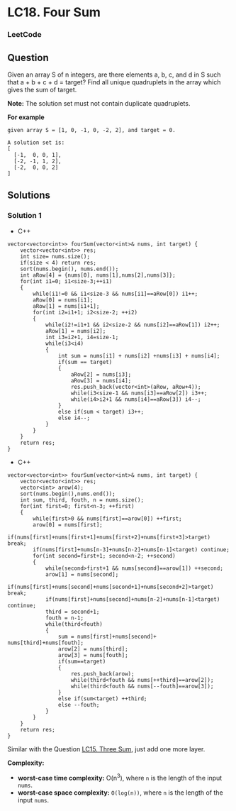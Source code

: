 # LC18. Four Sum

### LeetCode

## Question

Given an array S of n integers, are there elements a, b, c, and d in S such that a + b + c + d = target? Find all unique quadruplets in the array which gives the sum of target.

**Note:** The solution set must not contain duplicate quadruplets.

**For example** 
```
given array S = [1, 0, -1, 0, -2, 2], and target = 0.

A solution set is:
[
  [-1,  0, 0, 1],
  [-2, -1, 1, 2],
  [-2,  0, 0, 2]
]
```

## Solutions

### Solution 1

* C++
```
vector<vector<int>> fourSum(vector<int>& nums, int target) {
    vector<vector<int>> res;
    int size= nums.size();
    if(size < 4) return res;
    sort(nums.begin(), nums.end());
    int aRow[4] = {nums[0], nums[1],nums[2],nums[3]};
    for(int i1=0; i1<size-3;++i1)
    {
        while(i1!=0 && i1<size-3 && nums[i1]==aRow[0]) i1++;
        aRow[0] = nums[i1];
        aRow[1] = nums[i1+1];
        for(int i2=i1+1; i2<size-2; ++i2)
        {
            while(i2!=i1+1 && i2<size-2 && nums[i2]==aRow[1]) i2++;
            aRow[1] = nums[i2];
            int i3=i2+1, i4=size-1;
            while(i3<i4)
            {
                int sum = nums[i1] + nums[i2] +nums[i3] + nums[i4];
                if(sum == target)
                {
                    aRow[2] = nums[i3];
                    aRow[3] = nums[i4];
                    res.push_back(vector<int>(aRow, aRow+4));
                    while(i3<size-1 && nums[i3]==aRow[2]) i3++;
                    while(i4>i2+1 && nums[i4]==aRow[3]) i4--;
                }
                else if(sum < target) i3++;
                else i4--;
            }
        }
    }
    return res;
}
```

* C++
```
vector<vector<int>> fourSum(vector<int>& nums, int target) {
    vector<vector<int>> res;
    vector<int> arow(4);
    sort(nums.begin(),nums.end());
    int sum, third, fouth, n = nums.size();
    for(int first=0; first<n-3; ++first)
    {
        while(first>0 && nums[first]==arow[0]) ++first;
        arow[0] = nums[first];
        if(nums[first]+nums[first+1]+nums[first+2]+nums[first+3]>target) break;
        if(nums[first]+nums[n-3]+nums[n-2]+nums[n-1]<target) continue;
        for(int second=first+1; second<n-2; ++second)
        {
            while(second>first+1 && nums[second]==arow[1]) ++second;
            arow[1] = nums[second];
            if(nums[first]+nums[second]+nums[second+1]+nums[second+2]>target) break;
            if(nums[first]+nums[second]+nums[n-2]+nums[n-1]<target) continue;
            third = second+1;
            fouth = n-1;
            while(third<fouth)
            {
                sum = nums[first]+nums[second]+ nums[third]+nums[fouth];
                arow[2] = nums[third];
                arow[3] = nums[fouth];
                if(sum==target)
                {
                    res.push_back(arow);
                    while(third<fouth && nums[++third]==arow[2]);
                    while(third<fouth && nums[--fouth]==arow[3]);
                }
                else if(sum<target) ++third;
                else --fouth;
            }
        }
    }
    return res;
}
```

Similar with the Question <a href="LC15ThreeSum.md">LC15. Three Sum</a>, just add one more layer.

**Complexity:**

* **worst-case time complexity:** O(n<sup>3</sup>), where `n` is the length of the input `nums`.
* **worst-case space complexity:** `O(log(n))`, where `n` is the length of the input `nums`.